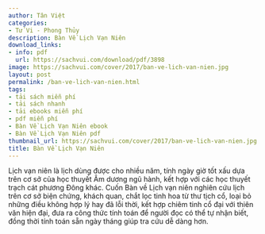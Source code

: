 ```yaml
---
author: Tân Việt
categories:
- Tử Vi - Phong Thủy
description: Bàn Về Lịch Vạn Niên
download_links:
- info: pdf
  url: https://sachvui.com/download/pdf/3898
image: https://sachvui.com/cover/2017/ban-ve-lich-van-nien.jpg
layout: post
permalink: /ban-ve-lich-van-nien.html
tags:
- tải sách miễn phí
- tải sách nhanh
- tải ebooks miễn phí
- pdf miễn phí
- Bàn Về Lịch Vạn Niên ebook
- Bàn Về Lịch Vạn Niên pdf
thumbnail_url: https://sachvui.com/cover/2017/ban-ve-lich-van-nien.jpg
title: Bàn Về Lịch Vạn Niên
---
```


 <div class="item-desc text-justify"> <p>Lịch vạn niên là lịch dùng được cho nhiều năm, tính ngày giờ tốt xấu dựa trên cơ sở của học thuyết Âm dương ngũ hành, kết hợp với các học thuyết trạch cát phương Đông khác. Cuốn Bàn về Lịch vạn niên nghiên cứu lịch trên cơ sở biện chứng, khách quan, chắt lọc tinh hoa từ thư tịch cổ, loại bỏ những điều không hợp lý hay đã lỗi thời, kết hợp chiêm tinh cổ đại với thiên văn hiện đại, đưa ra công thức tính toán để người đọc có thể tự nhận biết, đồng thời tính toán sẵn ngày tháng giúp tra cứu dễ dàng hơn.</p> </div>